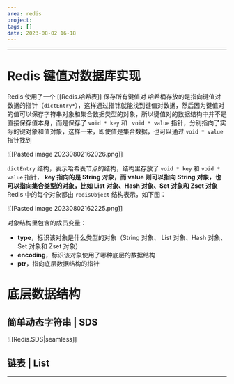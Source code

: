 ```yaml
---
area: redis
project: 
tags: []
date: 2023-08-02 16-18
---
```

---
# Redis 键值对数据库实现
Redis 使用了一个 [[Redis.哈希表]] 保存所有键值对
哈希桶存放的是指向键值对数据的指针（`dictEntry*`），这样通过指针就能找到键值对数据，然后因为键值对的值可以保存字符串对象和集合数据类型的对象，所以键值对的数据结构中并不是直接保存值本身，而是保存了 `void * key` 和 ` void * value` 指针，分别指向了实际的键对象和值对象，这样一来，即使值是集合数据，也可以通过 `void * value` 指针找到

![[Pasted image 20230802162026.png]]

`dictEntry` 结构，表示哈希表节点的结构，结构里存放了 `void * key` 和 `void * value` 指针， **key 指向的是 String 对象，而 value 则可以指向 String 对象，也可以指向集合类型的对象，比如 List 对象、Hash 对象、Set 对象和 Zset 对象**
Redis 中的每个对象都由 `redisObject` 结构表示，如下图：

![[Pasted image 20230802162225.png]]

对象结构里包含的成员变量：
- **type**，标识该对象是什么类型的对象（String 对象、 List 对象、Hash 对象、Set 对象和 Zset 对象）
- **encoding**，标识该对象使用了哪种底层的数据结构
- **ptr**，指向底层数据结构的指针

# 底层数据结构
## 简单动态字符串 | SDS
![[Redis.SDS|seamless]]

## 链表 | List


---



